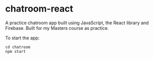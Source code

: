 # chatroom-react
A practice chatroom app built using JavaScript, the React library and Firebase.  Built for my Masters course as practice.

To start the app:

```
cd chatroom
npm start
```
